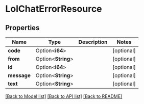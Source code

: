 # LolChatErrorResource

## Properties

Name | Type | Description | Notes
------------ | ------------- | ------------- | -------------
**code** | Option<**i64**> |  | [optional]
**from** | Option<**String**> |  | [optional]
**id** | Option<**i64**> |  | [optional]
**message** | Option<**String**> |  | [optional]
**text** | Option<**String**> |  | [optional]

[[Back to Model list]](../README.md#documentation-for-models) [[Back to API list]](../README.md#documentation-for-api-endpoints) [[Back to README]](../README.md)


